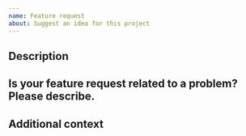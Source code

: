 ```yaml
---
name: Feature request
about: Suggest an idea for this project
---
```


## Description

## Is your feature request related to a problem? Please describe.

<!--- A clear and concise description of what the problem is. e.g.: I'm always frustrated when [...] -->

## Additional context

<!--- Add any other context or screenshots about the feature request here. -->
